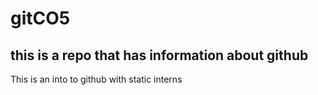 # gitCO5
## this is a repo that has information about github 
This is an into to github with static interns
